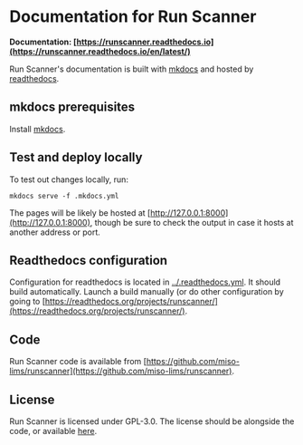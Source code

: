 # Documentation for Run Scanner

**Documentation: [https://runscanner.readthedocs.io](https://runscanner.readthedocs.io/en/latest/)**

Run Scanner's documentation is built with [mkdocs](https://www.mkdocs.org/) 
and hosted by [readthedocs](https://www.mkdocs.org/).



## mkdocs prerequisites

Install [mkdocs](https://www.mkdocs.org/#installation).


## Test and deploy locally

To test out changes locally, run:

```
mkdocs serve -f .mkdocs.yml
```

The pages will be likely be hosted at [http://127.0.0.1:8000](http://127.0.0.1:8000), 
though be sure to check the output in case it hosts at another address or port.


## Readthedocs configuration

Configuration for readthedocs is located in 
[../.readthedocs.yml](../.readthedocs.yml). It should build automatically. 
Launch a build manually (or do other configuration by going to
[https://readthedocs.org/projects/runscanner/](https://readthedocs.org/projects/runscanner/).

## Code

Run Scanner code is available from
[https://github.com/miso-lims/runscanner](https://github.com/miso-lims/runscanner).

## License

Run Scanner is licensed under GPL-3.0. The license should be alongside the code,
or available [here](https://github.com/miso-lims/runscanner/blob/master/LICENSE.md).
